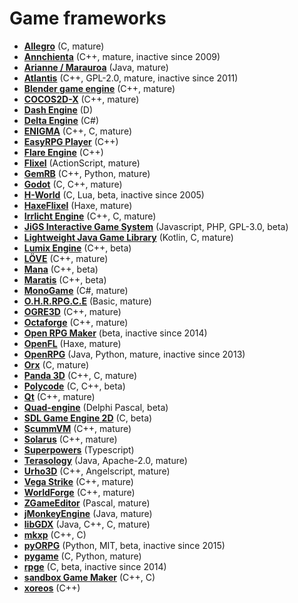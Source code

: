 # Game frameworks

[comment]: # (start of autogenerated content, do not edit)
- **[Allegro](allegro.md)** (C, mature)
- **[Annchienta](annchienta.md)** (C++, mature, inactive since 2009)
- **[Arianne / Marauroa](arianne.md)** (Java, mature)
- **[Atlantis](atlantis.md)** (C++, GPL-2.0, mature, inactive since 2011)
- **[Blender game engine](blender_game_engine.md)** (C++, mature)
- **[COCOS2D-X](cocos2dx.md)** (C++, mature)
- **[Dash Engine](dash.md)** (D)
- **[Delta Engine](deltaengine.md)** (C#)
- **[ENIGMA](enigma.md)** (C++, C, mature)
- **[EasyRPG Player](easyrpgplayer.md)** (C++)
- **[Flare Engine](flare_engine.md)** (C++)
- **[Flixel](flixel.md)** (ActionScript, mature)
- **[GemRB](gemrb.md)** (C++, Python, mature)
- **[Godot](godot.md)** (C, C++, mature)
- **[H-World](h_world.md)** (C, Lua, beta, inactive since 2005)
- **[HaxeFlixel](haxeflixel.md)** (Haxe, mature)
- **[Irrlicht Engine](irrlicht.md)** (C++, C, mature)
- **[JiGS Interactive Game System](jigs_php_rpg.md)** (Javascript, PHP, GPL-3.0, beta)
- **[Lightweight Java Game Library](lwjgl.md)** (Kotlin, C, mature)
- **[Lumix Engine](lumix.md)** (C++, beta)
- **[LÖVE](loeve.md)** (C++, mature)
- **[Mana](manasource.md)** (C++, beta)
- **[Maratis](maratis.md)** (C++, beta)
- **[MonoGame](monogame.md)** (C#, mature)
- **[O.H.R.RPG.C.E](ohrrpgce.md)** (Basic, mature)
- **[OGRE3D](ogre3d.md)** (C++, mature)
- **[Octaforge](octaforge.md)** (C++, mature)
- **[Open RPG Maker](openrpgmaker.md)** (beta, inactive since 2014)
- **[OpenFL](openfl.md)** (Haxe, mature)
- **[OpenRPG](openrpg.md)** (Java, Python, mature, inactive since 2013)
- **[Orx](orx.md)** (C, mature)
- **[Panda 3D](panda3d.md)** (C++, C, mature)
- **[Polycode](polycode.md)** (C, C++, beta)
- **[Qt](qt.md)** (C++, mature)
- **[Quad-engine](quad.md)** (Delphi Pascal, beta)
- **[SDL Game Engine 2D](sge2d.md)** (C, beta)
- **[ScummVM](scummvm.md)** (C++, mature)
- **[Solarus](solarus.md)** (C++, mature)
- **[Superpowers](superpowers.md)** (Typescript)
- **[Terasology](terasology.md)** (Java, Apache-2.0, mature)
- **[Urho3D](urho3d.md)** (C++, Angelscript, mature)
- **[Vega Strike](vegastrike.md)** (C++, mature)
- **[WorldForge](worldforge.md)** (C++, mature)
- **[ZGameEditor](zgameeditor.md)** (Pascal, mature)
- **[jMonkeyEngine](jmonkeyengine.md)** (Java, mature)
- **[libGDX](libgdx.md)** (Java, C++, C, mature)
- **[mkxp](mkxp.md)** (C++, C)
- **[pyORPG](pyorpg.md)** (Python, MIT, beta, inactive since 2015)
- **[pygame](pygame.md)** (C, Python, mature)
- **[rpge](rpge.md)** (C, beta, inactive since 2014)
- **[sandbox Game Maker](sandboxgamemaker.md)** (C++, C)
- **[xoreos](xoreos.md)** (C++)

[comment]: # (end of autogenerated content)